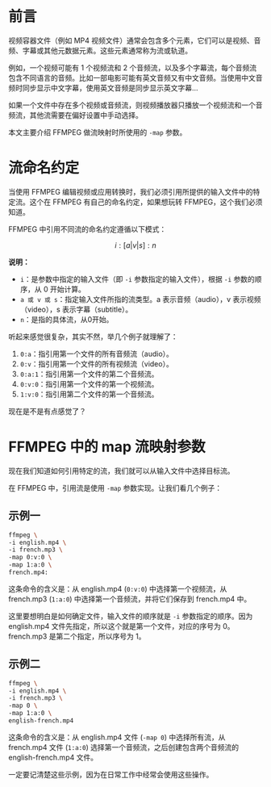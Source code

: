 # 前言

视频容器文件（例如 MP4 视频文件）通常会包含多个元素，它们可以是视频、音频、字幕或其他元数据元素。这些元素通常称为流或轨道。

例如，一个视频可能有 1 个视频流和 2 个音频流，以及多个字幕流，每个音频流包含不同语言的音频。比如一部电影可能有英文音频又有中文音频。当使用中文音频时同步显示中文字幕，使用英文音频是同步显示英文字幕...

如果一个文件中存在多个视频或音频流，则视频播放器只播放一个视频流和一个音频流，其他流需要在偏好设置中手动选择。

本文主要介绍 FFMPEG 做流映射时所使用的 `-map` 参数。

# 流命名约定

当使用 FFMPEG 编辑视频或应用转换时，我们必须引用所提供的输入文件中的特定流。这个在 FFMPEG 有自己的命名约定，如果想玩转 FFMPEG，这个我们必须知道。

FFMPEG 中引用不同流的命名约定遵循以下模式：

$$
i:[a|v|s]:n
$$

**说明：**

- `i`：是参数中指定的输入文件（即 `-i` 参数指定的输入文件），根据 `-i` 参数的顺序，从 0 开始计算。
- `a 或 v 或 s`：指定输入文件所指的流类型。a 表示音频（audio），v 表示视频（video），s 表示字幕（subtitle）。
- `n`：是指的具体流，从0开始。


听起来感觉很复杂，其实不然，举几个例子就理解了：

1. `0:a`：指引用第一个文件的所有音频流（audio）。
2. `0:v`：指引用第一个文件的所有视频流（video）。
3. `0:a:1`：指引用第一个文件的第二个音频流。
4. `0:v:0`：指引用第一个文件的第一个视频流。
5. `1:v:0`：指引用第二个文件的第一个音频流。

现在是不是有点感觉了？


# FFMPEG 中的 map 流映射参数

现在我们知道如何引用特定的流，我们就可以从输入文件中选择目标流。

在 FFMPEG 中，引用流是使用 `-map` 参数实现。让我们看几个例子：

## 示例一

```bash
ffmpeg \
-i english.mp4 \
-i french.mp3 \
-map 0:v:0 \
-map 1:a:0 \
french.mp4:
```

这条命令的含义是：从 english.mp4 (`0:v:0`) 中选择第一个视频流，从 french.mp3 (`1:a:0`) 中选择第一个音频流，并将它们保存到 french.mp4 中。

这里要想明白是如何确定文件，输入文件的顺序就是 `-i` 参数指定的顺序。因为 english.mp4 文件先指定，所以这个就是第一个文件，对应的序号为 0。french.mp3 是第二个指定，所以序号为 1。

## 示例二

```bash
ffmpeg \
-i english.mp4 \
-i french.mp3 \
-map 0 \
-map 1:a:0 \
english-french.mp4
```

这条命令的含义是：从 english.mp4 文件 (`-map 0`) 中选择所有流，从 french.mp4 文件 (`1:a:0`) 选择第一个音频流，之后创建包含两个音频流的 english-french.mp4 文件。

一定要记清楚这些示例，因为在日常工作中经常会使用这些操作。